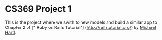 # CS369 Project 1

This is the project where we swith to new models and build a similar app to Chapter 2 of [* Ruby on Rails Tutorial*] (http://railstutorial.org/) by [Michael Hartl](http://michaelhartl.com/).
